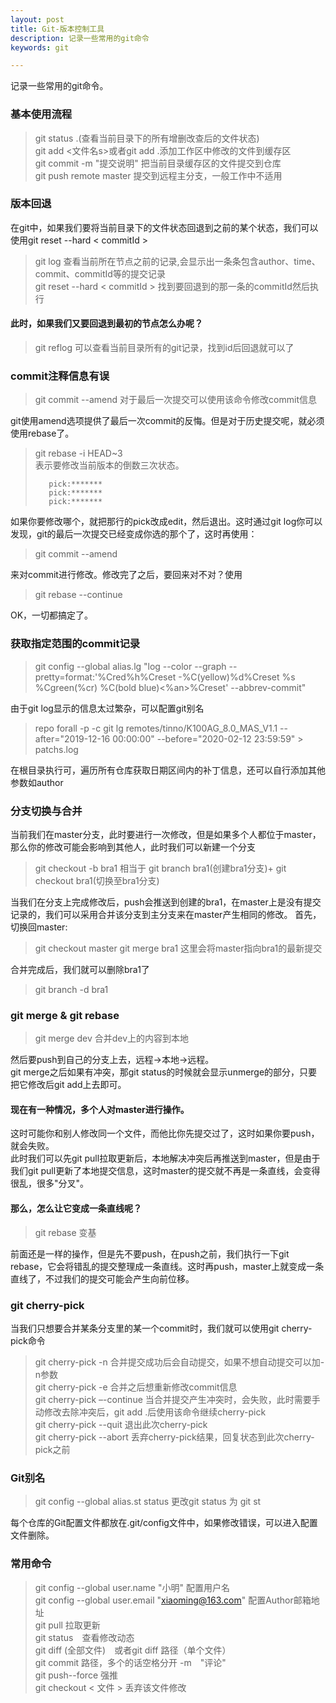 ```yaml
---
layout: post
title: Git-版本控制工具
description: 记录一些常用的git命令
keywords: git

---
```


记录一些常用的git命令。

### 基本使用流程
> git status .(查看当前目录下的所有增删改查后的文件状态)<br>
> git add <文件名s>或者git add .添加工作区中修改的文件到缓存区<br>
> git commit -m "提交说明" 把当前目录缓存区的文件提交到仓库<br>
> git push remote master 提交到远程主分支，一般工作中不适用<br>
>


### 版本回退
在git中，如果我们要将当前目录下的文件状态回退到之前的某个状态，我们可以使用git reset --hard < commitId ><br>
> git log 查看当前所在节点之前的记录,会显示出一条条包含author、time、commit、commitId等的提交记录<br>
> git reset --hard < commitId > 找到要回退到的那一条的commitId然后执行<br>
>
#### 此时，如果我们又要回退到最初的节点怎么办呢？
>git reflog 可以查看当前目录所有的git记录，找到id后回退就可以了<br>
>
### commit注释信息有误
> git commit --amend 对于最后一次提交可以使用该命令修改commit信息<br>
> 
git使用amend选项提供了最后一次commit的反悔。但是对于历史提交呢，就必须使用rebase了。<br>
> git rebase -i HEAD~3<br> 表示要修改当前版本的倒数三次状态。
> 
>        pick:*******
>        pick:*******
>        pick:*******
>
如果你要修改哪个，就把那行的pick改成edit，然后退出。这时通过git log你可以发现，git的最后一次提交已经变成你选的那个了，这时再使用：
> git commit --amend<br>
>
来对commit进行修改。修改完了之后，要回来对不对？使用
> git rebase --continue<br>
> 
OK，一切都搞定了。
### 获取指定范围的commit记录
> git config --global alias.lg "log --color --graph --pretty=format:'%Cred%h%Creset -%C(yellow)%d%Creset %s %Cgreen(%cr) %C(bold blue)<%an>%Creset' --abbrev-commit"  
>
由于git log显示的信息太过繁杂，可以配置git别名
> repo forall -p -c git lg  remotes/tinno/K100AG_8.0_MAS_V1.1 --after="2019-12-16 00:00:00" --before="2020-02-12 23:59:59"  > patchs.log
>
在根目录执行可，遍历所有仓库获取日期区间内的补丁信息，还可以自行添加其他参数如author

### 分支切换与合并
当前我们在master分支，此时要进行一次修改，但是如果多个人都位于master，那么你的修改可能会影响到其他人，此时我们可以新建一个分支
> git checkout -b bra1 相当于 git branch bra1(创建bra1分支)+ git checkout bra1(切换至bra1分支)
>
当我们在分支上完成修改后，push会推送到创建的bra1，在master上是没有提交记录的，我们可以采用合并该分支到主分支来在master产生相同的修改。
首先，切换回master:
> git checkout master 
> git merge bra1 这里会将master指向bra1的最新提交
>
合并完成后，我们就可以删除bra1了
> git branch -d bra1 
>
### git merge & git rebase
> git merge dev 合并dev上的内容到本地
>
然后要push到自己的分支上去，远程->本地->远程。<br>
git merge之后如果有冲突，那git status的时候就会显示unmerge的部分，只要把它修改后git add上去即可。
#### 现在有一种情况，多个人对master进行操作。
这时可能你和别人修改同一个文件，而他比你先提交过了，这时如果你要push，就会失败。<br>
此时我们可以先git pull拉取更新后，本地解决冲突后再推送到master，但是由于我们git pull更新了本地提交信息，这时master的提交就不再是一条直线，会变得很乱，很多"分叉"。<br>
#### 那么，怎么让它变成一条直线呢？
> git rebase 变基
>
前面还是一样的操作，但是先不要push，在push之前，我们执行一下git rebase，它会将错乱的提交整理成一条直线。这时再push，master上就变成一条直线了，不过我们的提交可能会产生向前位移。

### git cherry-pick
当我们只想要合并某条分支里的某一个commit时，我们就可以使用git cherry-pick命令
> git cherry-pick -n 合并提交成功后会自动提交，如果不想自动提交可以加-n参数<br>
> git cherry-pick -e 合并之后想重新修改commit信息<br>
> git cherry-pick –-continue 当合并提交产生冲突时，会失败，此时需要手动修改去除冲突后，git add .后使用该命令继续cherry-pick<br>
> git cherry-pick --quit 退出此次cherry-pick<br>
> git cherry-pick --abort 丢弃cherry-pick结果，回复状态到此次cherry-pick之前<br>
>
### Git别名
> git config --global alias.st status 更改git status 为 git st
> 
每个仓库的Git配置文件都放在.git/config文件中，如果修改错误，可以进入配置文件删除。


### 常用命令
> git config --global user.name "小明" 配置用户名<br>
> git config --global user.email "xiaoming@163.com" 配置Author邮箱地址<br>
> git pull 拉取更新<br>
> git status　查看修改动态<br>
> git diff (全部文件)　或者git diff 路径（单个文件）<br>
> git commit 路径，多个的话空格分开 -m　"评论"<br>
> git push--force 强推<br>
> git checkout < 文件 > 丢弃该文件修改<br>
> 
